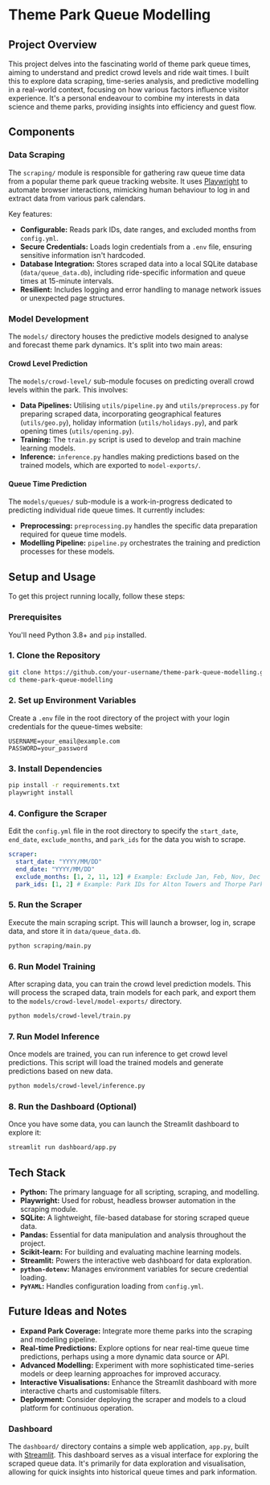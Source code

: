 # Theme Park Queue Modelling

## Project Overview

This project delves into the fascinating world of theme park queue times, aiming to understand and predict crowd levels and ride wait times. I built this to explore data scraping, time-series analysis, and predictive modelling in a real-world context, focusing on how various factors influence visitor experience. It's a personal endeavour to combine my interests in data science and theme parks, providing insights into efficiency and guest flow.

## Components

### Data Scraping

The `scraping/` module is responsible for gathering raw queue time data from a popular theme park queue tracking website. It uses [Playwright](https://playwright.dev/) to automate browser interactions, mimicking human behaviour to log in and extract data from various park calendars.

Key features:
- **Configurable:** Reads park IDs, date ranges, and excluded months from `config.yml`.
- **Secure Credentials:** Loads login credentials from a `.env` file, ensuring sensitive information isn't hardcoded.
- **Database Integration:** Stores scraped data into a local SQLite database (`data/queue_data.db`), including ride-specific information and queue times at 15-minute intervals.
- **Resilient:** Includes logging and error handling to manage network issues or unexpected page structures.

### Model Development

The `models/` directory houses the predictive models designed to analyse and forecast theme park dynamics. It's split into two main areas:

#### Crowd Level Prediction

The `models/crowd-level/` sub-module focuses on predicting overall crowd levels within the park. This involves:
- **Data Pipelines:** Utilising `utils/pipeline.py` and `utils/preprocess.py` for preparing scraped data, incorporating geographical features (`utils/geo.py`), holiday information (`utils/holidays.py`), and park opening times (`utils/opening.py`).
- **Training:** The `train.py` script is used to develop and train machine learning models.
- **Inference:** `inference.py` handles making predictions based on the trained models, which are exported to `model-exports/`.

#### Queue Time Prediction

The `models/queues/` sub-module is a work-in-progress dedicated to predicting individual ride queue times. It currently includes:
- **Preprocessing:** `preprocessing.py` handles the specific data preparation required for queue time models.
- **Modelling Pipeline:** `pipeline.py` orchestrates the training and prediction processes for these models.


## Setup and Usage

To get this project running locally, follow these steps:

### Prerequisites

You'll need Python 3.8+ and `pip` installed.

### 1. Clone the Repository

```bash
git clone https://github.com/your-username/theme-park-queue-modelling.git
cd theme-park-queue-modelling
```

### 2. Set up Environment Variables

Create a `.env` file in the root directory of the project with your login credentials for the queue-times website:

```
USERNAME=your_email@example.com
PASSWORD=your_password
```

### 3. Install Dependencies

```bash
pip install -r requirements.txt
playwright install
```

### 4. Configure the Scraper

Edit the `config.yml` file in the root directory to specify the `start_date`, `end_date`, `exclude_months`, and `park_ids` for the data you wish to scrape.

```yaml
scraper:
  start_date: "YYYY/MM/DD"
  end_date: "YYYY/MM/DD"
  exclude_months: [1, 2, 11, 12] # Example: Exclude Jan, Feb, Nov, Dec
  park_ids: [1, 2] # Example: Park IDs for Alton Towers and Thorpe Park
```

### 5. Run the Scraper

Execute the main scraping script. This will launch a browser, log in, scrape data, and store it in `data/queue_data.db`.

```bash
python scraping/main.py
```

### 6. Run Model Training

After scraping data, you can train the crowd level prediction models. This will process the scraped data, train models for each park, and export them to the `models/crowd-level/model-exports/` directory.

```bash
python models/crowd-level/train.py
```

### 7. Run Model Inference

Once models are trained, you can run inference to get crowd level predictions. This script will load the trained models and generate predictions based on new data.

```bash
python models/crowd-level/inference.py
```

### 8. Run the Dashboard (Optional)

Once you have some data, you can launch the Streamlit dashboard to explore it:

```bash
streamlit run dashboard/app.py
```

## Tech Stack

- **Python:** The primary language for all scripting, scraping, and modelling.
- **Playwright:** Used for robust, headless browser automation in the scraping module.
- **SQLite:** A lightweight, file-based database for storing scraped queue data.
- **Pandas:** Essential for data manipulation and analysis throughout the project.
- **Scikit-learn:** For building and evaluating machine learning models.
- **Streamlit:** Powers the interactive web dashboard for data exploration.
- **`python-dotenv`:** Manages environment variables for secure credential loading.
- **`PyYAML`:** Handles configuration loading from `config.yml`.

## Future Ideas and Notes

- **Expand Park Coverage:** Integrate more theme parks into the scraping and modelling pipeline.
- **Real-time Predictions:** Explore options for near real-time queue time predictions, perhaps using a more dynamic data source or API.
- **Advanced Modelling:** Experiment with more sophisticated time-series models or deep learning approaches for improved accuracy.
- **Interactive Visualisations:** Enhance the Streamlit dashboard with more interactive charts and customisable filters.
- **Deployment:** Consider deploying the scraper and models to a cloud platform for continuous operation.

### Dashboard

The `dashboard/` directory contains a simple web application, `app.py`, built with [Streamlit](https://streamlit.io/). This dashboard serves as a visual interface for exploring the scraped queue data. It's primarily for data exploration and visualisation, allowing for quick insights into historical queue times and park information.
